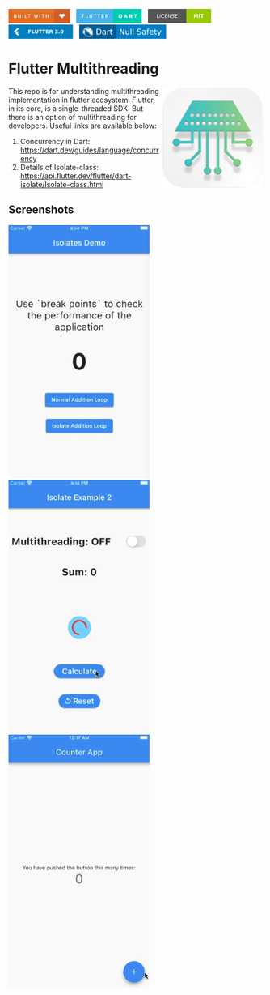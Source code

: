 <img src="screenshots/badges/built-with-love.svg" height="28px"/>&nbsp;&nbsp;
<img src="screenshots/badges/flutter-dart.svg" height="28px" />&nbsp;&nbsp;
<a href="https://choosealicense.com/licenses/mit/" target="_blank"><img src="screenshots/badges/license-MIT.svg" height="28px" /></a>&nbsp;&nbsp;
<img src="screenshots/badges/Flutter-3.svg" height="28px" />&nbsp;&nbsp;
<img src="screenshots/badges/dart-null_safety-blue.svg" height="28px"/>

# Flutter Multithreading

<img align="right" src="screenshots/app_store_icons/playstore.png" height="200"></img>
This repo is for understanding multithreading implementation in flutter ecosystem. Flutter, in its core, is a single-threaded SDK. But there is an option of multithreading for developers. Useful links are available below:<br>

1. Concurrency in Dart: https://dart.dev/guides/language/concurrency
2. Details of Isolate-class: https://api.flutter.dev/flutter/dart-isolate/Isolate-class.html

## Screenshots

<img align="centre" src="screenshots/1_basic.gif" height="500"></img>
<img align="centre" src="screenshots/2_basic_2.gif" height="500"></img>
<img align="centre" src="screenshots/3_counter_app.gif" height="500"></img>
